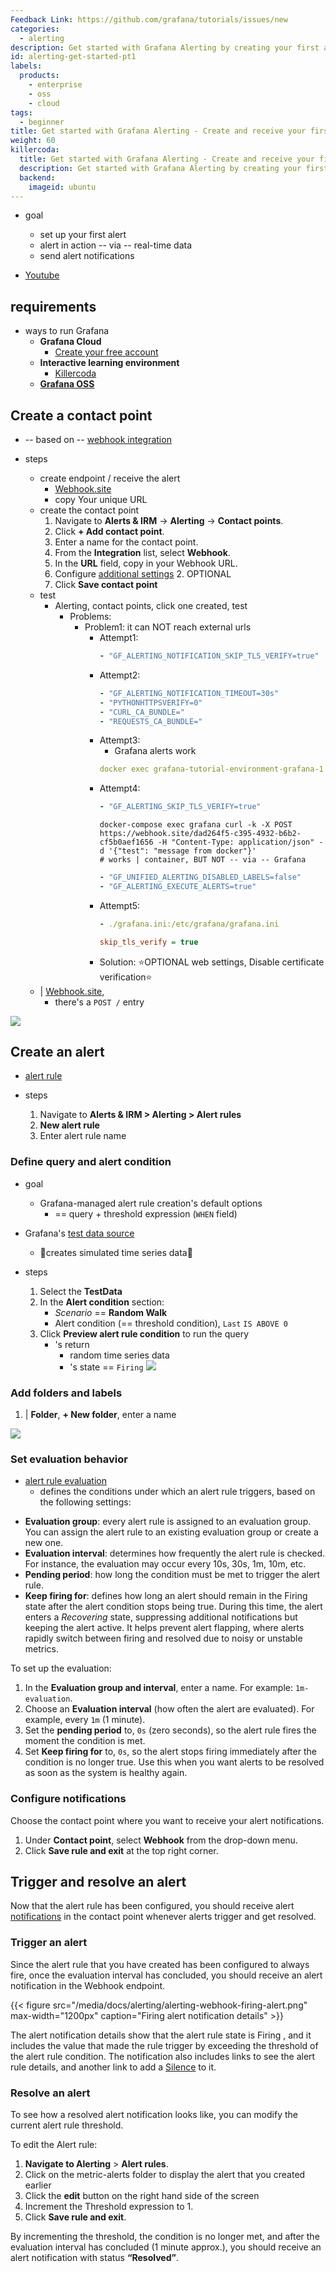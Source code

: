 ```yaml
---
Feedback Link: https://github.com/grafana/tutorials/issues/new
categories:
  - alerting
description: Get started with Grafana Alerting by creating your first alert in just a few minutes. Learn how to set up an alert, send alert notifications to a public webhook, and generate sample data to observe your alert in action.
id: alerting-get-started-pt1
labels:
  products:
    - enterprise
    - oss
    - cloud
tags:
  - beginner
title: Get started with Grafana Alerting - Create and receive your first alert
weight: 60
killercoda:
  title: Get started with Grafana Alerting - Create and receive your first alert
  description: Get started with Grafana Alerting by creating your first alert rule, sending notifications to a webhook, and generating data to test it live.
  backend:
    imageid: ubuntu
---
```


* goal
  * set up your first alert
  * alert in action -- via -- real-time data
  * send alert notifications

* [Youtube](https://www.youtube.com/watch?v=YVhKNbQNNss)

## requirements

* ways to run Grafana
  * **Grafana Cloud**
    * [Create your free account](http://www.grafana.com/auth/sign-up/create-user)
  * **Interactive learning environment**
    * [Killercoda](https://killercoda.com/grafana-labs/course/grafana/alerting-get-started/)
  * [**Grafana OSS**](https://github.com/dancer1325/grafana-tutorial-environment)

## Create a contact point

* -- based on -- [webhook integration](https://grafana.com/docs/grafana/latest/alerting/configure-notifications/manage-contact-points/integrations/webhook-notifier/)

* steps
  * create endpoint / receive the alert
    * [Webhook.site](https://webhook.site/)
    * copy Your unique URL
  * create the contact point
    1. Navigate to **Alerts & IRM** -> **Alerting** -> **Contact points**.
    1. Click **+ Add contact point**.
    1. Enter a name for the contact point.
    1. From the **Integration** list, select **Webhook**.
    1. In the **URL** field, copy in your Webhook URL.
    1. Configure [additional settings](#webhook-settings)
       2. OPTIONAL
    1. Click **Save contact point**
  * test
    * Alerting, contact points, click one created, test
      * Problems: 
        * Problem1: it can NOT reach external urls
          * Attempt1:
            ```dockercompose.yml
            - "GF_ALERTING_NOTIFICATION_SKIP_TLS_VERIFY=true"
            ```
          * Attempt2:
            ```dockercompose.yml
            - "GF_ALERTING_NOTIFICATION_TIMEOUT=30s"
            - "PYTHONHTTPSVERIFY=0"
            - "CURL_CA_BUNDLE="
            - "REQUESTS_CA_BUNDLE="
            ```
          * Attempt3:
            * Grafana alerts work
            ```dockercompose.yml
            docker exec grafana-tutorial-environment-grafana-1 curl -k https://webhook.site/dad264f5-c395-4932-b6b2-cf5b0aef1656
            ```
          * Attempt4:
            ```dockercompose.yml
            - "GF_ALERTING_SKIP_TLS_VERIFY=true"
            ```
            ```
            docker-compose exec grafana curl -k -X POST https://webhook.site/dad264f5-c395-4932-b6b2-cf5b0aef1656 -H "Content-Type: application/json" -d '{"test": "message from docker"}'
            # works | container, BUT NOT -- via -- Grafana
            ```
            ```dockercompose.yml
            - "GF_UNIFIED_ALERTING_DISABLED_LABELS=false"
            - "GF_ALERTING_EXECUTE_ALERTS=true"
            ```
          * Attempt5:
            ```dockercompose.yml
            - ./grafana.ini:/etc/grafana/grafana.ini
            ```
            ```grafana.ini
            skip_tls_verify = true
            ```
          * Solution: ⭐️OPTIONAL web settings, Disable certificate verification⭐️
  * | [Webhook.site](https://webhook.site/),
    * there's a `POST /` entry

![](/grafana/media/docs/alerting/alerting-webhook-detail.png)

## Create an alert

* [alert rule](https://grafana.com/docs/grafana/latest/alerting/alerting-rules/create-grafana-managed-rule/)

* steps
  1. Navigate to **Alerts & IRM > Alerting > Alert rules**
  2. **New alert rule**
  3. Enter alert rule name

### Define query and alert condition

* goal
  * Grafana-managed alert rule creation's default options 
    * == query + threshold expression (`WHEN` field)

* Grafana's [test data source](https://grafana.com/docs/grafana/latest/datasources/testdata/)
  * 👀creates simulated time series data👀

* steps
  1. Select the **TestData**
  1. In the **Alert condition** section:
     - _Scenario_ == **Random Walk** 
     - Alert condition (== threshold condition), `Last` `IS ABOVE 0`
  1. Click **Preview alert rule condition** to run the query
     * 's return
       * random time series data
       * 's state == `Firing`
![](static/previewAlert.png)

### Add folders and labels

1. | **Folder**, **+ New folder**, enter a name

  ![](static/test-metrics.png)

### Set evaluation behavior

* [alert rule evaluation](https://grafana.com/docs/grafana/latest/alerting/fundamentals/alert-rules/rule-evaluation/)
  * defines the conditions under which an alert rule triggers, based on the following settings:

- **Evaluation group**: every alert rule is assigned to an evaluation group. You can assign the alert rule to an existing evaluation group or create a new one.
- **Evaluation interval**: determines how frequently the alert rule is checked. For instance, the evaluation may occur every 10s, 30s, 1m, 10m, etc.
- **Pending period**: how long the condition must be met to trigger the alert rule.
- **Keep firing for**: defines how long an alert should remain in the Firing state after the alert condition stops being true. During this time, the alert enters a _Recovering_ state, suppressing additional notifications but keeping the alert active. It helps prevent alert flapping, where alerts rapidly switch between firing and resolved due to noisy or unstable metrics.

To set up the evaluation:

1. In the **Evaluation group and interval**, enter a name. For example: `1m-evaluation`.
1. Choose an **Evaluation interval** (how often the alert are evaluated).
   For example, every `1m` (1 minute).
1. Set the **pending period** to, `0s` (zero seconds), so the alert rule fires the moment the condition is met.
1. Set **Keep firing for** to, `0s`, so the alert stops firing immediately after the condition is no longer true. Use this when you want alerts to be resolved as soon as the system is healthy again.

### Configure notifications

Choose the contact point where you want to receive your alert notifications.

1. Under **Contact point**, select **Webhook** from the drop-down menu.
1. Click **Save rule and exit** at the top right corner.

<!-- INTERACTIVE page step3.md END -->

<!-- INTERACTIVE page step4.md START -->

## Trigger and resolve an alert

Now that the alert rule has been configured, you should receive alert [notifications](http://grafana.com/docs/grafana/next/alerting/fundamentals/alert-rule-evaluation/state-and-health/#notifications) in the contact point whenever alerts trigger and get resolved.

### Trigger an alert

Since the alert rule that you have created has been configured to always fire, once the evaluation interval has concluded, you should receive an alert notification in the Webhook endpoint.

{{< figure src="/media/docs/alerting/alerting-webhook-firing-alert.png" max-width="1200px" caption="Firing alert notification details" >}}

The alert notification details show that the alert rule state is Firing , and it includes the value that made the rule trigger by exceeding the threshold of the alert rule condition. The notification also includes links to see the alert rule details, and another link to add a [Silence](http://grafana.com/docs/grafana/next/alerting/configure-notifications/create-silence/) to it.

### Resolve an alert

To see how a resolved alert notification looks like, you can modify the current alert rule threshold.

To edit the Alert rule:

1. **Navigate to Alerting** > **Alert rules**.
1. Click on the metric-alerts folder to display the alert that you created earlier
1. Click the **edit** button on the right hand side of the screen
1. Increment the Threshold expression to 1.
1. Click **Save rule and exit**.

By incrementing the threshold, the condition is no longer met, and after the evaluation interval has concluded (1 minute approx.), you should receive an alert notification with status **“Resolved”**.
